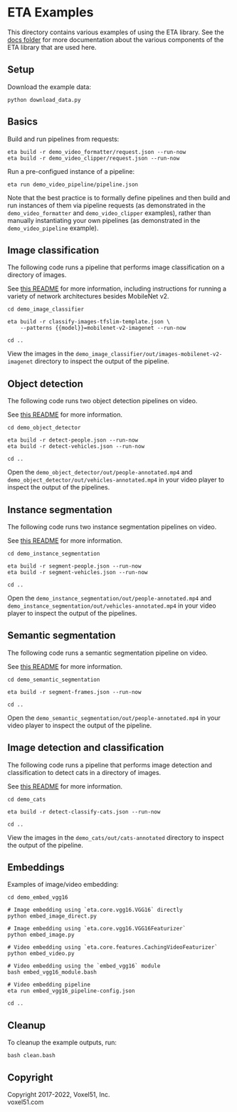 # ETA Examples

This directory contains various examples of using the ETA library. See the
[docs folder](https://github.com/voxel51/eta/tree/develop/docs) for more
documentation about the various components of the ETA library that are used
here.

## Setup

Download the example data:

```shell
python download_data.py
```

## Basics

Build and run pipelines from requests:

```shell
eta build -r demo_video_formatter/request.json --run-now
eta build -r demo_video_clipper/request.json --run-now
```

Run a pre-configued instance of a pipeline:

```shell
eta run demo_video_pipeline/pipeline.json
```

Note that the best practice is to formally define pipelines and then build and
run instances of them via pipeline requests (as demonstrated in the
`demo_video_formatter` and `demo_video_clipper` examples), rather than manually
instantiating your own pipelines (as demonstrated in the `demo_video_pipeline`
example).

## Image classification

The following code runs a pipeline that performs image classification on a
directory of images.

See [this README](demo_image_classifier/README.md) for more information,
including instructions for running a variety of network architectures besides
MobileNet v2.

```shell
cd demo_image_classifier

eta build -r classify-images-tfslim-template.json \
    --patterns {{model}}=mobilenet-v2-imagenet --run-now

cd ..
```

View the images in the `demo_image_classifier/out/images-mobilenet-v2-imagenet`
directory to inspect the output of the pipeline.

## Object detection

The following code runs two object detection pipelines on video.

See [this README](demo_object_detector/README.md) for more information.

```shell
cd demo_object_detector

eta build -r detect-people.json --run-now
eta build -r detect-vehicles.json --run-now

cd ..
```

Open the `demo_object_detector/out/people-annotated.mp4` and
`demo_object_detector/out/vehicles-annotated.mp4` in your video player to
inspect the output of the pipelines.

## Instance segmentation

The following code runs two instance segmentation pipelines on video.

See [this README](demo_instance_segmentation/README.md) for more information.

```shell
cd demo_instance_segmentation

eta build -r segment-people.json --run-now
eta build -r segment-vehicles.json --run-now

cd ..
```

Open the `demo_instance_segmentation/out/people-annotated.mp4` and
`demo_instance_segmentation/out/vehicles-annotated.mp4` in your video player to
inspect the output of the pipelines.

## Semantic segmentation

The following code runs a semantic segmentation pipeline on video.

See [this README](demo_semantic_segmentation/README.md) for more information.

```shell
cd demo_semantic_segmentation

eta build -r segment-frames.json --run-now

cd ..
```

Open the `demo_semantic_segmentation/out/people-annotated.mp4` in your video
player to inspect the output of the pipeline.

## Image detection and classification

The following code runs a pipeline that performs image detection and
classification to detect cats in a directory of images.

See [this README](demo_cats/README.md) for more information.

```shell
cd demo_cats

eta build -r detect-classify-cats.json --run-now

cd ..
```

View the images in the `demo_cats/out/cats-annotated` directory to inspect the
output of the pipeline.

## Embeddings

Examples of image/video embedding:

```shell
cd demo_embed_vgg16

# Image embedding using `eta.core.vgg16.VGG16` directly
python embed_image_direct.py

# Image embedding using `eta.core.vgg16.VGG16Featurizer`
python embed_image.py

# Video embedding using `eta.core.features.CachingVideoFeaturizer`
python embed_video.py

# Video embedding using the `embed_vgg16` module
bash embed_vgg16_module.bash

# Video embedding pipeline
eta run embed_vgg16_pipeline-config.json

cd ..
```

## Cleanup

To cleanup the example outputs, run:

```shell
bash clean.bash
```

## Copyright

Copyright 2017-2022, Voxel51, Inc.<br> voxel51.com
